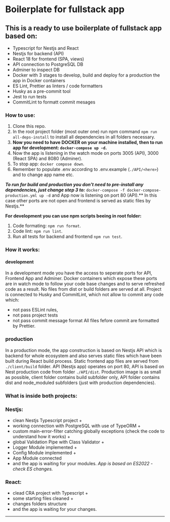 # Boilerplate for fullstack app

## This is a ready to use boilerplate of fullstack app based on:
- Typescript for Nestjs and React
- Nestjs for backend (API)
- React 18 for frontend (SPA, views)
- API connection to PostgreSQL DB
- Adminer to inspect DB
- Docker with 3 stages to develop, build and deploy for a production the app in Docker containers
- ES Lint, Prettier as linters / code formatters
- Husky as a pre-commit tool
- Jest to run tests
- CommitLint to formatt commit mesages

### How to use:
1. Clone this repo.
2. In the root project folder (most outer one) run npm command ```npm run all-deps-install``` to install all dependencies in all folders necessary.
3. **Now you need to have DOCKER on your machine installed, then to run app for development: ```docker-compose up -d```.**
4. Now the app is listening in the watch mode on ports 3005 (API), 3000 (React SPA) and 8080 (Adminer).
5. To stop app: ```docker compose down```.
6. Remember to populate .env according to .env.example (```./API/<here>```) and to change app name etc.

***To run for build and production you don't need to pre-install any dependencies, just change step 3 to:***
```docker-compose -f docker-compose-production.yml up -d```
and App now is listening on port 80 (API).** In this case other ports are not open and frontend is served as static files by Nestjs.**

**For development you can use npm scripts beeing in root folder:**
1. Code formating: ```npm run format```.
2. Code lint: ```npm run lint```.
3. Run all tests for backend and frontend ```npm run test```.

### How it works:
#### development
In a development mode you have the access to seperate ports for API, Frontend App and Adminer. Docker containers which expose these ports are in watch mode to follow your code base changes and to serve refreshed code as a result. No files from dist or build folders are served at all.
Project is connected to Husky and CommitLint, which not allow to commit any code which:
- not pass ESLint rules,
- not pass project tests
- not pass commit message format
All files fefore commit are formatted by Prettier.

### production
In a production mode, the app construction is based on Nestjs API which is backend for whole ecosystem and also serves static files which have been built during React build process. Static frontend app files are served from ```./client/build``` folder. API (Nestjs app) operates on port 80, API is based on Nest production code from folder ```./API/dist```.  Production image is as small as possible, client folder contains build subfolder only, API folder contains dist and node_moduled subfolders (just with production dependencies).

### What is inside both projects:
### Nestjs:
- clean Nestjs Typescript project +
- working connection with PostgreSQL with use of TypeORM +
- custom main-error-filter catching globally exceptions (check the code to understand how it works) +
- global Validation Pipe with Class Validator +
- Logger Module implemented +
- Config Module implemented +
- App Module connected
- and the app is waiting for your modules.
*App is based on ES2022 - check ES changes.*

### React:
- clead CRA project with Typescript +
- some starting files cleaned +
- changes folders structure
- and the app is waiting for your changes.

---
